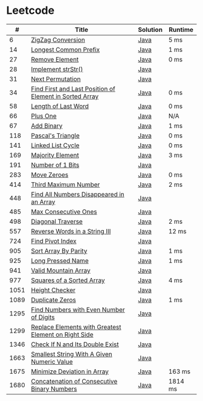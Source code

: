 # Leetcode

| # | Title | Solution | Runtime |
|---| ----- | -------- | ------- |
|6|[ ZigZag Conversion](https://leetcode.com/problems/zigzag-conversion/)|[Java](./solutions/6.%20ZigZag%20Conversion.java)|5 ms|
|14|[ Longest Common Prefix](https://leetcode.com/problems/longest-common-prefix/)|[Java](./solutions/14.%20Longest%20Common%20Prefix.java)|1 ms|
|27|[ Remove Element](https://leetcode.com/problems/remove-element/)|[Java](./solutions/27.%20Remove%20Element.java)|0 ms|
|28|[ Implement strStr()](https://leetcode.com/problems/implement-strstr/)|[Java](./solutions/28.%20Implement%20strStr().java)||
|31|[ Next Permutation](https://leetcode.com/problems/next-permutation/)|[Java](./solutions/31.%20Next%20Permutation.java)||
|34|[ Find First and Last Position of Element in Sorted Array](https://leetcode.com/problems/find-first-and-last-position-of-element-in-sorted-array/)|[Java](./solutions/34.%20Find%20First%20and%20Last%20Position%20of%20Element%20in%20Sorted%20Array.java)|0 ms|
|58|[ Length of Last Word](https://leetcode.com/problems/length-of-last-word/)|[Java](./solutions/58.%20Length%20of%20Last%20Word.java)|0 ms|
|66|[ Plus One](https://leetcode.com/problems/plus-one/)|[Java](./solutions/66.%20Plus%20One.java)|N/A|
|67|[ Add Binary](https://leetcode.com/problems/add-binary/)|[Java](./solutions/67.%20Add%20Binary.java)|1 ms|
|118|[ Pascal's Triangle](https://leetcode.com/problems/pascals-triangle/)|[Java](./solutions/118.%20Pascal's%20Triangle.java)|0 ms|
|141|[ Linked List Cycle](https://leetcode.com/problems/linked-list-cycle/)|[Java](./solutions/141.%20Linked%20List%20Cycle.java)|0 ms|
|169|[ Majority Element](https://leetcode.com/problems/majority-element/)|[Java](./solutions/169.%20Majority%20Element.java)|3 ms|
|191|[ Number of 1 Bits](https://leetcode.com/problems/number-of-1-bits/)|[Java](./solutions/191.%20Number%20of%201%20Bits.java)||
|283|[ Move Zeroes](https://leetcode.com/problems/move-zeroes/)|[Java](./solutions/283.%20Move%20Zeroes.java)|0 ms|
|414|[ Third Maximum Number](https://leetcode.com/problems/third-maximum-number/)|[Java](./solutions/414.%20Third%20Maximum%20Number.java)|2 ms|
|448|[ Find All Numbers Disappeared in an Array](https://leetcode.com/problems/find-all-numbers-disappeared-in-an-array/)|[Java](./solutions/448.%20Find%20All%20Numbers%20Disappeared%20in%20an%20Array.java)||
|485|[ Max Consecutive Ones](https://leetcode.com/problems/max-consecutive-ones/)|[Java](./solutions/485.%20Max%20Consecutive%20Ones.java)||
|498|[ Diagonal Traverse](https://leetcode.com/problems/diagonal-traverse/)|[Java](./solutions/498.%20Diagonal%20Traverse.java)|2 ms|
|557|[ Reverse Words in a String III](https://leetcode.com/problems/reverse-words-in-a-string-iii/)|[Java](./solutions/557.%20Reverse%20Words%20in%20a%20String%20III.java)|12 ms|
|724|[ Find Pivot Index](https://leetcode.com/problems/find-pivot-index/)|[Java](./solutions/724.%20Find%20Pivot%20Index.java)||
|905|[ Sort Array By Parity](https://leetcode.com/problems/sort-array-by-parity/)|[Java](./solutions/905.%20Sort%20Array%20By%20Parity.java)|1 ms|
|925|[ Long Pressed Name](https://leetcode.com/problems/long-pressed-name/)|[Java](./solutions/925.%20Long%20Pressed%20Name.java)|1 ms|
|941|[ Valid Mountain Array](https://leetcode.com/problems/valid-mountain-array/)|[Java](./solutions/941.%20Valid%20Mountain%20Array.java)||
|977|[ Squares of a Sorted Array](https://leetcode.com/problems/squares-of-a-sorted-array/)|[Java](./solutions/977.%20Squares%20of%20a%20Sorted%20Array.java)|4 ms|
|1051|[ Height Checker](https://leetcode.com/problems/height-checker/)|[Java](./solutions/1051.%20Height%20Checker.java)||
|1089|[ Duplicate Zeros](https://leetcode.com/problems/duplicate-zeros/)|[Java](./solutions/1089.%20Duplicate%20Zeros.java)|1 ms|
|1295|[ Find Numbers with Even Number of Digits](https://leetcode.com/problems/find-numbers-with-even-number-of-digits/)|[Java](./solutions/1295.%20Find%20Numbers%20with%20Even%20Number%20of%20Digits.java)||
|1299|[ Replace Elements with Greatest Element on Right Side](https://leetcode.com/problems/replace-elements-with-greatest-element-on-right-side/)|[Java](./solutions/1299.%20Replace%20Elements%20with%20Greatest%20Element%20on%20Right%20Side.java)||
|1346|[ Check If N and Its Double Exist](https://leetcode.com/problems/check-if-n-and-its-double-exist/)|[Java](./solutions/1346.%20Check%20If%20N%20and%20Its%20Double%20Exist.java)||
|1663|[ Smallest String With A Given Numeric Value](https://leetcode.com/problems/smallest-string-with-a-given-numeric-value/)|[Java](./solutions/1663.%20Smallest%20String%20With%20A%20Given%20Numeric%20Value.java)||
|1675|[ Minimize Deviation in Array](https://leetcode.com/problems/minimize-deviation-in-array/)|[Java](./solutions/1675.%20Minimize%20Deviation%20in%20Array.java)|163 ms|
|1680|[ Concatenation of Consecutive Binary Numbers](https://leetcode.com/problems/concatenation-of-consecutive-binary-numbers/)|[Java](./solutions/1680.%20Concatenation%20of%20Consecutive%20Binary%20Numbers.java)|1814 ms|
